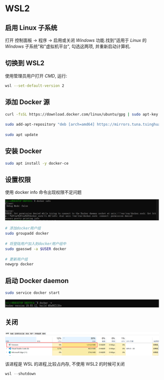 <!--
 * @Brief        : 
 * @Author       : dmjcb
 * @Date         : 2021-01-16 17:59:34
 * @LastEditors  : dmjcb@outlook.com
 * @LastEditTime : 2024-09-24 23:06:12
-->

# WSL2

## 启用 Linux 子系统

打开 控制面板 -> 程序 -> 启用或关闭 $Windows$ 功能.找到"适用于 $Linux$ 的 $Windows$ 子系统"和"虚拟机平台", 勾选这两项, 并重新启动计算机.

## 切换到 WSL2

使用管理员用户打开 $CMD$, 运行:

```sh
wsl --set-default-version 2
```

## 添加 Docker 源

```sh
curl -fsSL https://download.docker.com/linux/ubuntu/gpg | sudo apt-key add -

sudo add-apt-repository "deb [arch=amd64] https://mirrors.tuna.tsinghua.edu.cn/docker-ce/linux/ubuntu $(lsb_release -cs) stable"

sudo apt update
```

## 安装 Docker

```sh
sudo apt install -y docker-ce
```

## 设置权限

使用 docker info 命令出现权限不足问题

![](https://raw.githubusercontent.com/dmjcb/SelfImgur/main/20200721210505.png)

```sh
# 添加docker用户组
sudo groupadd docker

# 将登陆用户加入到docker用户组中
sudo gpasswd -a $USER docker

# 更新用户组
newgrp docker
```

## 启动 Docker daemon

```sh
sudo service docker start
```

![](https://raw.githubusercontent.com/dmjcb/SelfImgur/main/20200721210744.png)

## 关闭

![](https://raw.githubusercontent.com/dmjcb/SelfImgur/main/20200721211633.png)

该进程是 WSL 的进程,比较占内存, 不使用 WSL2 的时候可关闭

```s
wsl --shutdown
```
